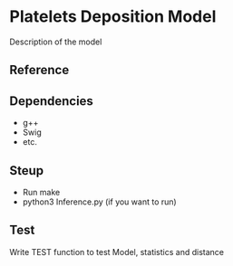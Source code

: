 # Platelets Deposition Model

Description of the model 

## Reference

## Dependencies 
- g++ 
- Swig 
- etc.

## Steup 

- Run make 
- python3 Inference.py (if you want to run)

## Test 
Write  TEST function to test Model, statistics and distance 

